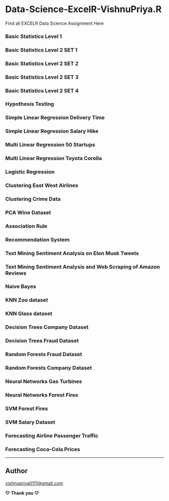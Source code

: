 # Data-Science-ExcelR-VishnuPriya.R
Find all EXCELR Data Science Assignment Here

### Basic Statistics Level 1

### Basic Statistics Level 2 SET 1

### Basic Statistics Level 2 SET 2

### Basic Statistics Level 2 SET 3

### Basic Statistics Level 2 SET 4

### Hypothesis Testing

### Simple Linear Regression Delivery Time

### Simple Linear Regression Salary Hike

### Multi Linear Regression 50 Startups

### Multi Linear Regression Toyota Corolla

### Logistic Regression

### Clustering East West Airlines

### Clustering Crime Data

### PCA Wine Dataset

### Association Rule

### Recommendation System

### Text Mining Sentiment Analysis on Elon Musk Tweets

### Text Mining Sentiment Analysis and Web Scraping of Amazon Reviews

### Naive Bayes

### KNN Zoo dataset

### KNN Glass dataset

### Decision Trees Company Dataset

### Decision Trees Fraud Dataset

### Random Forests Fraud Dataset

### Random Forests Company Dataset

### Neural Networks Gas Turbines

### Neural Networks Forest Fires

### SVM Forest Fires

### SVM Salary Dataset

### Forecasting Airline Passenger Traffic

### Forecasting Coca-Cola Prices

___________________________________________________________________
## Author
vishnupriya0111@gmail.com

**♡ Thank you ♡**
